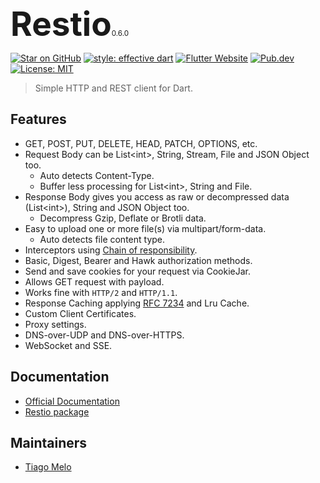 <span style="font-size: 53px;font-weight: bold;">Restio</span><small>0.6.0</small>

[![Star on GitHub](https://img.shields.io/github/stars/tiagohm/restio.svg?style=flat&logo=github&colorB=deeppink&label=stars)](https://github.com/tiagohm/restio)
[![style: effective dart](https://img.shields.io/badge/style-effective_dart-40c4ff.svg)](https://github.com/tenhobi/effective_dart)
[![Flutter Website](https://img.shields.io/badge/flutter-website-deepskyblue.svg)](https://flutter.dev)
[![Pub.dev](https://img.shields.io/pub/v/restio)](https://pub.dev/packages/restio)
[![License: MIT](https://img.shields.io/badge/license-MIT-purple.svg)](https://opensource.org/licenses/MIT)

> Simple HTTP and REST client for Dart.

## Features

* GET, POST, PUT, DELETE, HEAD, PATCH, OPTIONS, etc.
* Request Body can be List&lt;int&gt;, String, Stream, File and JSON Object too.
  * Auto detects Content-Type.
  * Buffer less processing for List&lt;int&gt;, String and File.
* Response Body gives you access as raw or decompressed data (List&lt;int&gt;), String and JSON Object too.
  * Decompress Gzip, Deflate or Brotli data.
* Easy to upload one or more file(s) via multipart/form-data.
  * Auto detects file content type.
* Interceptors using [Chain of responsibility](https://en.wikipedia.org/wiki/Chain-of-responsibility_pattern).
* Basic, Digest, Bearer and Hawk authorization methods.
* Send and save cookies for your request via CookieJar.
* Allows GET request with payload.
* Works fine with `HTTP/2` and `HTTP/1.1`.
* Response Caching applying [RFC 7234](https://tools.ietf.org/html/rfc7234) and Lru Cache.
* Custom Client Certificates.
* Proxy settings.
* DNS-over-UDP and DNS-over-HTTPS.
* WebSocket and SSE.

## Documentation

* [Official Documentation](https://restio.tiagohm.dev)
* [Restio package](https://github.com/tiagohm/restio/blob/master/README.md)

## Maintainers

* [Tiago Melo](https://github.com/tiagohm)